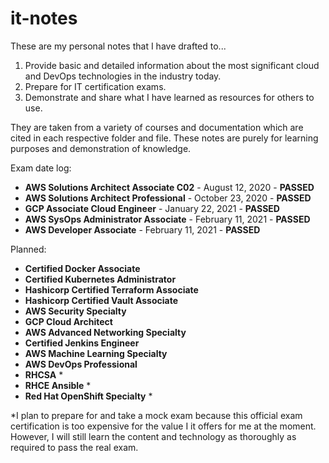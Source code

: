 # it-notes

These are my personal notes that I have drafted to...

1. Provide basic and detailed information about the most significant cloud and DevOps technologies in the industry today.
2. Prepare for IT certification exams.
3. Demonstrate and share what I have learned as resources for others to use.

They are taken from a variety of courses and documentation which are cited in each respective folder and file. These notes are purely for learning purposes and demonstration of knowledge.

Exam date log:
* **AWS Solutions Architect Associate C02** - August 12, 2020 - **PASSED**
* **AWS Solutions Architect Professional** - October 23, 2020 - **PASSED**
* **GCP Associate Cloud Engineer** - January 22, 2021 - **PASSED**
* **AWS SysOps Administrator Associate** - February 11, 2021 - **PASSED**
* **AWS Developer Associate** - February 11, 2021 - **PASSED**

Planned:

* **Certified Docker Associate**
* **Certified Kubernetes Administrator**
* **Hashicorp Certified Terraform Associate**
* **Hashicorp Certified Vault Associate**
* **AWS Security Specialty**
* **GCP Cloud Architect**
* **AWS Advanced Networking Specialty**
* **Certified Jenkins Engineer**
* **AWS Machine Learning Specialty**
* **AWS DevOps Professional**
* **RHCSA** *
* **RHCE Ansible** *
* **Red Hat OpenShift Specialty** *

\*I plan to prepare for and take a mock exam because this official exam certification is too expensive for the value I it offers for me at the moment. However, I will still learn the content and technology as thoroughly as required to pass the real exam.
